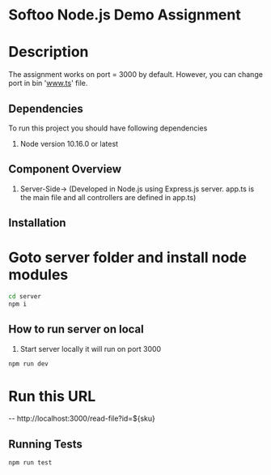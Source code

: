 # Softoo Node.js Demo Assignment

# Description

The assignment works on port = 3000 by default. However, you can change port in bin 'www.ts' file.

## Dependencies

To run this project you should have following dependencies

1. Node version 10.16.0 or latest

## Component Overview

1. Server-Side-> (Developed in Node.js using Express.js server. app.ts is the main file and all controllers are defined in app.ts)

## Installation

# Goto server folder and install node modules

```bash
cd server
npm i
```

## How to run server on local

1. Start server locally it will run on port 3000

```bash
npm run dev
```

# Run this URL

-- http://localhost:3000/read-file?id=${sku}

## Running Tests

```bash
npm run test
```
